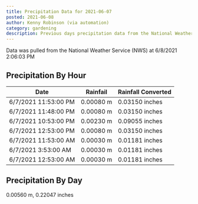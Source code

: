 ```yaml
---
title: Precipitation Data for 2021-06-07
posted: 2021-06-08
author: Kenny Robinson (via automation)
category: gardening
description: Previous days precipitation data from the National Weather Service on 6/8/2021 2:06:03 PM
---
```


Data was pulled from the National Weather Service (NWS) at 6/8/2021 2:06:03 PM

## Precipitation By Hour

|Date|Rainfail|Rainfall Converted|
---|---|---
|6/7/2021 11:53:00 PM|0.00080 m|0.03150 inches|
|6/7/2021 11:48:00 PM|0.00080 m|0.03150 inches|
|6/7/2021 10:53:00 PM|0.00230 m|0.09055 inches|
|6/7/2021 12:53:00 PM|0.00080 m|0.03150 inches|
|6/7/2021 11:53:00 AM|0.00030 m|0.01181 inches|
|6/7/2021 3:53:00 AM|0.00030 m|0.01181 inches|
|6/7/2021 12:53:00 AM|0.00030 m|0.01181 inches|

## Precipitation By Day

0.00560 m, 0.22047 inches


